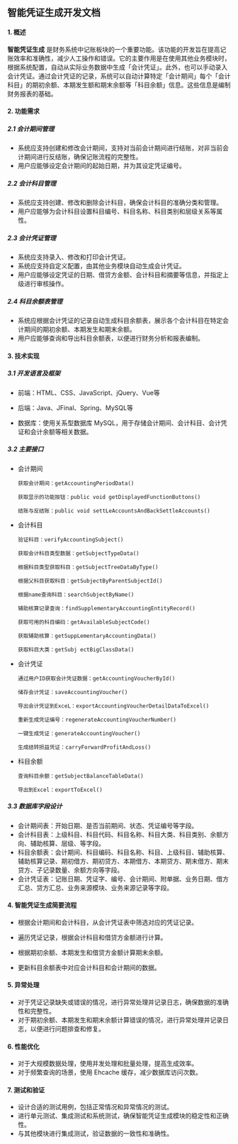 ## 智能凭证生成开发文档

#### 1. 概述

**智能凭证生成** 是财务系统中记账板块的一个重要功能。该功能的开发旨在提高记账效率和准确性，减少人工操作和错误。它的主要作用是在使用其他业务模块时，根据系统配置，自动从实际业务数据中生成「会计凭证」。此外，也可以手动录入会计凭证。通过会计凭证的记录，系统可以自动计算特定「会计期间」每个「会计科目」的期初余额、本期发生额和期末余额等「科目余额」信息。这些信息是编制财务报表的基础。



#### 2. 功能需求

##### 2.1 会计期间管理

- 系统应支持创建和修改会计期间，支持对当前会计期间进行结账，对非当前会计期间进行反结账，确保记账流程的完整性。
- 用户应能够设定会计期间的起始日期，并为其设定凭证编号。

##### 2.2 会计科目管理

- 系统应支持创建、修改和删除会计科目，确保会计科目的准确分类和管理。
- 用户应能够为会计科目设置科目编号、科目名称、科目类别和层级关系等属性。

##### 2.3 会计凭证管理

- 系统应支持录入、修改和打印会计凭证。
- 系统应支持自定义配置，由其他业务模块自动生成会计凭证。
- 用户应能够设定凭证的日期、借贷方金额、会计科目和摘要等信息，并指定上级进行审核操作。

##### 2.4 科目余额表管理

- 系统应根据会计凭证的记录自动生成科目余额表，展示各个会计科目在特定会计期间的期初余额、本期发生和期末余额。
- 用户应能够查询和导出科目余额表，以便进行财务分析和报表编制。



#### 3. 技术实现

##### 3.1 开发语言及框架

- 前端：HTML、CSS、JavaScript、jQuery、Vue等
- 后端：Java、JFinal、Spring、MySQL等

- 数据库：使用关系型数据库 MySQL，用于存储会计期间、会计科目、会计凭证和会计余额等相关数据。

##### 3.2 主要接口

  - 会计期间

    ```
    获取会计期间：getAccountingPeriodData()
    
    获取显示的功能按钮：public void getDisplayedFunctionButtons()
    
    结账与反结账：public void settLeAccountsAndBackSettleAccounts()
    ```

  - 会计科目

    ```
    验证科目：verifyAccountingSubject()
    
    获取会计科目类型数据：getSubjectTypeData()
    
    根据科目类型获取科目：getSubjectTreeDataByType()
    
    根据父科目获取科目：getSubjectByParentSubjectId()
    
    根据name查询科目：searchSubjectByName()
    
    辅助核算记录查询：findSupplementaryAccountingEntityRecord()
    
    获取可用的科目编码：getAvailableSubjectCode()
    
    获取辅助核算：getSuppLementaryAccountingData()
    
    获取科目大类：getSubj ectBigClassData()
    ```

  - 会计凭证

    ```
    通过用户ID获取会计凭证数据：getAccountingVoucherById()
    
    储存会计凭证：saveAccountingVoucher()
    
    导出会计凭证到ExceL：exportAccountingVoucherDetailDataToExcel()
    
    重新生成凭证编号：regenerateAccountingVoucherNumber() 
    
    一键生成凭证：generateAccountingVoucher()
    
    生成结转损益凭证：carryForwardProfitAndLoss()
    ```
    
  - 科目余额

    ```
    查询科目余额：getSubjectBalanceTableData()
    
    导出到Excel：exportToExcel()
    ```

##### 3.3 数据库字段设计

- 会计期间表：开始日期、是否当前期间、状态、凭证编号等字段。
- 会计科目表：上级科目、科目代码、科目名称、科目大类、科目类别、余额方向、辅助核算、层级、等字段。
- 科目余额表：会计期间、科目编码、科目名称、科目、上级科目、辅助核算、辅助核算记录、期初借方、期初贷方、本期借方、本期贷方、期末借方、期末贷方、子记录数量、余额方向等字段。
- 会计凭证表：记账日期、凭证字、编号、会计期间、附单据、业务日期、借方汇总、贷方汇总、业务来源模块、业务来源记录等字段。



#### 4. 智能凭证生成简要流程

- 根据会计期间和会计科目，从会计凭证表中筛选对应的凭证记录。

- 遍历凭证记录，根据会计科目和借贷方金额进行计算。

- 根据期初余额、本期发生和借贷方金额计算期末余额。

- 更新科目余额表中对应会计科目和会计期间的数据。

  

#### 5. 异常处理

- 对于凭证记录缺失或错误的情况，进行异常处理并记录日志，确保数据的准确性和完整性。
- 对于期初余额、本期发生和期末余额计算错误的情况，进行异常处理并记录日志，以便进行问题排查和修复。



#### 6. 性能优化

- 对于大规模数据处理，使用并发处理和批量处理，提高生成效率。
- 对于频繁查询的场景，使用 Ehcache 缓存，减少数据库访问次数。



#### 7.  测试和验证

   - 设计合适的测试用例，包括正常情况和异常情况的测试。
   - 进行单元测试、集成测试和系统测试，确保智能凭证生成模块的稳定性和正确性。
   - 与其他模块进行集成测试，验证数据的一致性和准确性。
